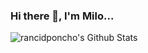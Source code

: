 ### Hi there 👋, I'm Milo...


<imge src="https://img.shields.io/badge/Gmail-D14836?style=for-the-badge&logo=gmail&logoColor=white" />

<img align="left" alt="rancidponcho's Github Stats" src="https://github-readme-stats-rancidponcho.vercel.app/api?username=rancidponcho&theme=transparent" />

